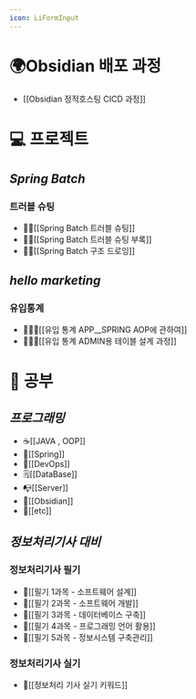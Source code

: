 ```yaml
---
icon: LiFormInput
---
```



# 🌍**Obsidian** 배포 과정
- [[Obsidian 정적호스팅 CICD 과정]]

# 💻 프로젝트
## *Spring Batch*
### 트러블 슈팅
- 🙇‍♂[[Spring Batch 트러블 슈팅]]
- 🙇‍♂[[Spring Batch 트러블 슈팅 부록]]
- 🙇‍♂[[Spring Batch 구조 드로잉]]
## *hello marketing*
### 유입통계
- 👩‍👧‍👦[[유입 통계 APP__SPRING AOP에 관하여]]
- 👩‍👧‍👦[[유입 통계 ADMIN용 테이블 설계 과정]]

# 📕 공부
## *프로그래밍*
- ☕[[JAVA , OOP]]
- 🍃[[Spring]]
- 🧰[[DevOps]]
- 🗒[[DataBase]]
- 📭[[Server]]
- 🎵[[Obsidian]]
- 🐞[[etc]]

## *정보처리기사 대비*
### 정보처리기사 필기
- 🥈[[필기 1과목 - 소프트웨어 설계]]
- 🥈[[필기 2과목 - 소프트웨어 개발]]
- 🥈[[필기 3과목 - 데이터베이스 구축]]
- 🥈[[필기 4과목 - 프로그래밍 언어 활용]]
- 🥈[[필기 5과목 - 정보시스템 구축관리]]
### 정보처리기사 실기
- 🥇[[정보처리 기사 실기 키워드]]